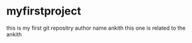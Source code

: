 # myfirstproject
this is my first git repositry
author name ankith
this one is related to the ankith

